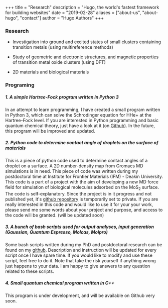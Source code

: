 +++
title = "Research"
description = "Hugo, the world's fastest framework for building websites"
date = "2019-02-28"
aliases = ["about-us", "about-hugo", "contact"]
author = "Hugo Authors"
+++

### Research

-   Investigation into ground and excited states of small clusters
    containing transition metals (using multireference methods)

-   Study of geometric and electronic structures, and magnetic
    properties of transition metal oxide clusters (using DFT)

-   2D materials and biological materials

### Programing 

##### 1. A simple Hartree-Fock program written in Python 3

In an attempt to learn programming, I have created a small program written in Python 3, which can solve the Schrodinger equation for HHe+ at the Hartree-Fock level. If you are interested in Python programming and basic quantum chemical theory, just have a look at it (on [Github](https://github.com/lenhanpham/Hartree-Fock "Hartree-Fock")). In the future, this program will be improved and updated.

##### 2. Python code to determine contact angle of droplets on the surface of materials 

This is a piece of python code used to determine contact angles of a  droplet on a surface. A 2D number-density map from Gromacs MD  simulations is in need. This piece of code was written during my postdoctoral time at Institute for Frontier Materials (IFM) - Deakin University. This code is a part of a project with the aim of  developing a new MD force field for simulation of biological molecules  adsorbed on the MoS<sub>2</sub> surface. The code is self-explanatory. Since the project is in it progress and not published yet, it's [github repository](https://github.com/lenhanpham/water-contact-angle) is temporarily set to private. If you are really interested in this code and would like to use it for your your work, please send me some words about your project and purpose, and access to the code will be granted. (will be updated soon) 

##### 3. A bunch of bash scripts used for output analyses, input generation (Gaussian, Quantum Espresso, Molcas, Molpro)

 Some bash scripts written during my PhD and postdoctoral research can be found on my [github](https://github.com/lenhanpham/analysis-scripts). Description and instruction will be updated for every script once I have spare time. If you would like to modify and use these script, feel free to do it. Note that take the risk yourself if anything wrong just happens to your data. I am happy to give answers to any question related to these scripts. 

##### 4. Small quantum chemical program written in C++ 

This program is under development, and will be available on Github very soon.